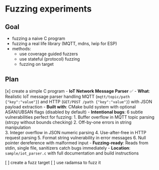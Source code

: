 # Fuzzing experiments

## Goal
- fuzzing a naive C program
- fuzzing a real life library (MQTT, mdns, lwip for ESP)
- methods:
    - use coverage guided fuzzers
    - use stateful (protocol) fuzzing
    - fuzzing on target

## Plan 

[x] create a simple C program - **IoT Network Message Parser** ✅
    - **What**: Realistic IoT message parser handling MQTT (`mqtt/topic/path {"key":"value"}`) and HTTP (`GET/POST /path {"key":"value"}`) with JSON payload extraction
    - **Built with**: CMake build system with optional ASAN/UBSAN flags (disabled by default)
    - **Intentional bugs**: 6 subtle vulnerabilities perfect for fuzzing:
        1. Buffer overflow in MQTT topic parsing (strcpy without bounds checking)
        2. Off-by-one errors in string manipulation  
        3. Integer overflow in JSON numeric parsing
        4. Use-after-free in HTTP request parsing
        5. Format string vulnerability in error messages
        6. Null pointer dereference with malformed input
    - **Fuzzing-ready**: Reads from stdin, single file, sanitizers catch bugs immediately
    - **Location**: `sample/iot_parser.c` with full documentation and build instructions
    
[ ] create a fuzz target
[ ] use radamsa to fuzz it


